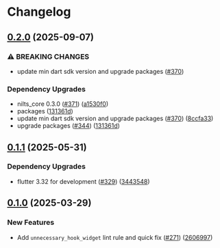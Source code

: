 # Changelog

## [0.2.0](https://github.com/dassssshers/nilts/compare/nilts_flutter_hooks-v0.1.1...nilts_flutter_hooks-v0.2.0) (2025-09-07)


### ⚠ BREAKING CHANGES

* update min dart sdk version and upgrade packages ([#370](https://github.com/dassssshers/nilts/issues/370))

### Dependency Upgrades

* nilts_core 0.3.0 ([#371](https://github.com/dassssshers/nilts/issues/371)) ([a1530f0](https://github.com/dassssshers/nilts/commit/a1530f06ac80868c864f02b78bd907b3d6173586))
* packages ([131361d](https://github.com/dassssshers/nilts/commit/131361d8d9aba2de49aaa4ad17259bbe31c5ef69))
* update min dart sdk version and upgrade packages ([#370](https://github.com/dassssshers/nilts/issues/370)) ([8ccfa33](https://github.com/dassssshers/nilts/commit/8ccfa33e2666b42d1062b8a209af34dc24f6f58b))
* upgrade packages ([#344](https://github.com/dassssshers/nilts/issues/344)) ([131361d](https://github.com/dassssshers/nilts/commit/131361d8d9aba2de49aaa4ad17259bbe31c5ef69))

## [0.1.1](https://github.com/dassssshers/nilts/compare/nilts_flutter_hooks-v0.1.0...nilts_flutter_hooks-v0.1.1) (2025-05-31)


### Dependency Upgrades

* flutter 3.32 for development ([#329](https://github.com/dassssshers/nilts/issues/329)) ([3443548](https://github.com/dassssshers/nilts/commit/3443548c90a44da93d4f03477faaa41bce88c257))

## [0.1.0](https://github.com/dassssshers/nilts/releases/tag/nilts_flutter_hooks-v0.1.0) (2025-03-29)


### New Features

* Add `unnecessary_hook_widget` lint rule and quick fix ([#271](https://github.com/dassssshers/nilts/issues/271)) ([2606997](https://github.com/dassssshers/nilts/commit/26069975d4eac3fe4137e08ee03a4b4531877117))
